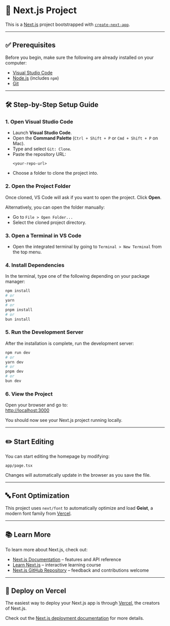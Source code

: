 # 🚀 Next.js Project

This is a [Next.js](https://nextjs.org/) project bootstrapped with [`create-next-app`](https://nextjs.org/docs/pages/api-reference/create-next-app).

---

## ✅ Prerequisites

Before you begin, make sure the following are already installed on your computer:

- [Visual Studio Code](https://code.visualstudio.com/)
- [Node.js](https://nodejs.org/) (includes `npm`)
- [Git](https://git-scm.com/)

---

## 🛠️ Step-by-Step Setup Guide

### 1. Open Visual Studio Code

- Launch **Visual Studio Code**.
- Open the **Command Palette** (`Ctrl + Shift + P` or `Cmd + Shift + P` on Mac).
- Type and select `Git: Clone`.
- Paste the repository URL:
  ```
  <your-repo-url>
  ```
- Choose a folder to clone the project into.

### 2. Open the Project Folder

Once cloned, VS Code will ask if you want to open the project. Click **Open**.

Alternatively, you can open the folder manually:

- Go to `File > Open Folder...`
- Select the cloned project directory.

### 3. Open a Terminal in VS Code

- Open the integrated terminal by going to `Terminal > New Terminal` from the top menu.

### 4. Install Dependencies

In the terminal, type one of the following depending on your package manager:

```bash
npm install
# or
yarn
# or
pnpm install
# or
bun install
```

### 5. Run the Development Server

After the installation is complete, run the development server:

```bash
npm run dev
# or
yarn dev
# or
pnpm dev
# or
bun dev
```

### 6. View the Project

Open your browser and go to:  
[http://localhost:3000](http://localhost:3000)

You should now see your Next.js project running locally.

---

## ✏️ Start Editing

You can start editing the homepage by modifying:

```
app/page.tsx
```

Changes will automatically update in the browser as you save the file.

---

## 🔤 Font Optimization

This project uses `next/font` to automatically optimize and load **Geist**, a modern font family from [Vercel](https://vercel.com/).

---

## 📚 Learn More

To learn more about Next.js, check out:

- [Next.js Documentation](https://nextjs.org/docs) – features and API reference
- [Learn Next.js](https://nextjs.org/learn) – interactive learning course
- [Next.js GitHub Repository](https://github.com/vercel/next.js) – feedback and contributions welcome

---

## 🚀 Deploy on Vercel

The easiest way to deploy your Next.js app is through [Vercel](https://vercel.com/), the creators of Next.js.

Check out the [Next.js deployment documentation](https://nextjs.org/docs/deployment) for more details.

